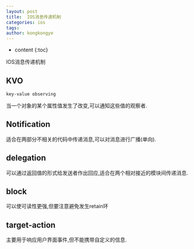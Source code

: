 ```yaml
---
layout: post
title:  IOS消息传递机制
categories: ios
tags:
author: kongkongye
---
```


* content
{:toc}

IOS消息传递机制




## KVO
`key-value observing`

当一个对象的某个属性值发生了改变,可以通知这些值的观察者.

## Notification
适合在两部分不相关的代码中传递消息,可以对消息进行广播(单向).

## delegation
可以通过返回值的形式给发送者作出回应,适合在两个相对接近的模块间传递消息.

## block
可以使可读性更强,但要注意避免发生retain环

## target-action
主要用于响应用户界面事件,但不能携带自定义的信息.
